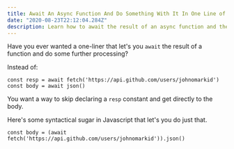 ```yaml
---
title: Await An Async Function And Do Something With It In One Line of Javascript
date: "2020-08-23T22:12:04.284Z"
description: Learn how to await the result of an async function and then apply additional processing on it in one line of Javascript.
---
```


Have you ever wanted a one-liner that let's you `await` the result of a function and do some further processing?

Instead of:

```
const resp = await fetch('https://api.github.com/users/johnomarkid')
const body = await json()
```

You want a way to skip declaring a `resp` constant and get directly to the body.

Here's some syntactical sugar in Javascript that let's you do just that.

```
const body = (await fetch('https://api.github.com/users/johnomarkid')).json()
```
